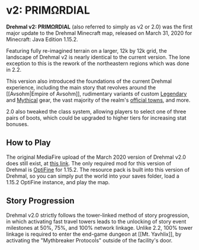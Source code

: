 # v2: PRIMΩRDIAL

**Drehmal v2: PRIMΩRDIAL** (also referred to simply as v2 or 2.0) was the first major update to the Drehmal Minecraft map, released on March 31, 2020 for Minecraft: Java Edition 1.15.2.

Featuring fully re-imagined terrain on a larger, 12k by 12k grid, the landscape of Drehmal v2 is nearly identical to the current version. The lone exception to this is the rework of the northeastern regions which was done in 2.2.

This version also introduced the foundations of the current Drehmal experience, including the main story that revolves around the [[Avsohm|Empire of Avsohm]], rudimentary variants of custom [Legendary](/Items/Legendary_Items/) and [Mythical](/Items/Mythical_Weapons/) gear, the vast majority of the realm's [official towns](/World/Settlements/Official_Towns/), and more.

2.0 also tweaked the class system, allowing players to select one of three pairs of boots, which could be upgraded to higher tiers for increasing stat bonuses.

## How to Play

The original MediaFire upload of the March 2020 version of Drehmal v2.0 does still exist, at [this link](https://www.mediafire.com/file/8u9h6a3xrme84nj/Drehmal_v2_PRIM%25CE%25A9RDIAL.zip/file). The only required mod for this version of Drehmal is [OptiFine](https://optifine.net/downloads) for 1.15.2. The resource pack is built into this version of Drehmal, so you can simply put the world into your saves folder, load a 1.15.2 OptiFine instance, and play the map.

## Story Progression

Drehmal v2.0 strictly follows the tower-linked method of story progression, in which activating fast travel towers leads to the unlocking of story event milestones at 50%, 75%, and 100% network linkage. Unlike 2.2, 100% tower linkage is required to enter the end-game dungeon at [[Mt. Yavhlix]], by activating the "Mythbreaker Protocols" outside of the facility's door.
